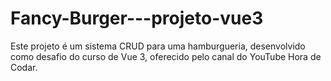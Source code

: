# Fancy-Burger---projeto-vue3
Este projeto é um sistema CRUD para uma hamburgueria, desenvolvido como desafio do curso de Vue 3, oferecido pelo canal do YouTube Hora de Codar.
